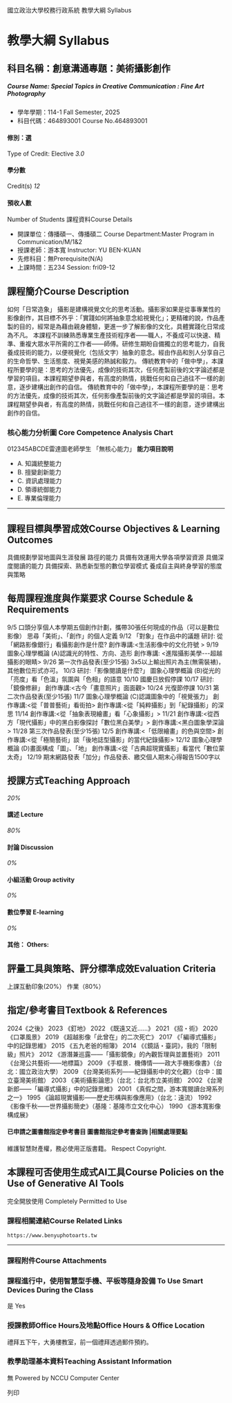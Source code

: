 國立政治大學校務行政系統 教學大綱 Syllabus
# 教學大綱 Syllabus
##  科目名稱：創意溝通專題：美術攝影創作
#####  Course Name: Special Topics in Creative Communication : Fine Art Photography
  * 學年學期：114-1 Fall Semester, 2025 
  * 科目代碼：464893001 Course No.464893001


#### 修別：選
Type of Credit: Elective 
_3.0_
#### 學分數
Credit(s)
_12_
#### 預收人數
Number of Students
課程資料Course Details
  * 開課單位：傳播碩一、傳播碩二 Course Department:Master Program in Communication/M/1&2 
  * 授課老師：游本寬 Instructor: YU BEN-KUAN 
  * 先修科目：無Prerequisite(N/A)
  * 上課時間：五234 Session: fri09-12


##  課程簡介Course Description
如何「日常造象」
攝影是建構視覺文化的思考活動。攝影家如果是從事專業性的影像創作，其目標不外乎：「實踐如何將抽象意念給視覺化」；更精確的說，作品產製的目的，經常是為藉由親身體驗，更進一步了解影像的文化，具體實踐化日常成為不凡。
本課程不訓練熟悉專業生產技術程序者——職人，不養成可以快速、精準、重複大眾水平所需的工作者——師傅。研修生期盼自備獨立的思考能力，自我養成技術的能力，以便視覺化（包括文字）抽象的意念。經由作品和別人分享自己的生命哲學、生活態度、視覺美感的熱誠和毅力。
傳統教育中的「做中學」，本課程所要學的是：思考的方法優先，成像的技術其次，任何產製前後的文字論述都是學習的項目。本課程期望參與者，有高度的熱情，挑戰任何和自己過往不一樣的創意，逐步建構出創作的自信。
傳統教育中的「做中學」，本課程所要學的是：思考的方法優先，成像的技術其次，任何影像產製前後的文字論述都是學習的項目。本課程期望參與者，有高度的熱情，挑戰任何和自己過往不一樣的創意，逐步建構出創作的自信。
###  核心能力分析圖 Core Competence Analysis Chart
012345ABCDE雷達圖老師學生
「無核心能力」 
**能力項目說明**
  * A. 知識統整能力
  * B. 擅變創新能力
  * C. 資訊處理能力
  * D. 領導統御能力
  * E. 專業倫理能力


* * *
##  課程目標與學習成效Course Objectives & Learning Outcomes 
具備規劃學習地圖與生涯發展 路徑的能力
具備有效運用大學各項學習資源
具備深度閱讀的能力
具備探索、熟悉新型態的數位學習模式
養成自主與終身學習的態度與策略
##  每周課程進度與作業要求 Course Schedule & Requirements
9/5 口頭分享個人本學期五個創作計劃，攜帶30張任何現成的作品（可以是數位影像）
思尋「美術」、「創作」的個人定義
9/12 「對象」在作品中的議題
研討: 從「網路影像銀⾏」看攝影創作是什麼?
創作專講:<生活影像中的文化符號 >
9/19 圖象心理學概論 (A)認識光的特性、方向、造形
創作專講: <進階攝影美學---超越攝影的眼睛>
9/26 第⼀次作品發表(至少15張) 3x5以上輸出照片為主(無需裝裱)，其他數位形式亦可。
10/3 研討:「影像閱讀是什麼?」
圖象心理學概論 (B)從光的「亮度」看「色溫」氛圍與「色相」的語意
10/10 國慶日放假停課
10/17 研討:「鏡像修辭」
創作專講:<古今「畫意照片」⾯面觀>
10/24 光復節停課
10/31 第二次作品發表(至少15張)
11/7 圖象⼼理學概論 (C)認識圖象中的「視覺張力」 創作專講:<從「普普藝術」看街拍>
創作專講:<從「純粹攝影」到「紀錄攝影」的深思
11/14 創作專講:<從「抽象表現繪畫」看「心象攝影」>
11/21 創作專講:<從⻄方「現代攝影」中的⿊白影像探討「數位黑白美學」>
創作專講:<黑⽩圖象學深論>
11/28 第三次作品發表(至少15張)
12/5 創作專講:<「低限繪畫」的⾊與空間>
創作專講:<從「極簡藝術」談「後地誌型攝影」的當代紀錄攝影>
12/12 圖象⼼理學概論 (D)畫⾯構成「圖」、「地」
創作專講:<從「古典超現實攝影」看當代「數位蒙太奇」
12/19 期末網路發表「加分」作品發表、繳交個⼈期末心得報告1500字以
##  授課方式Teaching Approach
_20%_
####  講述 Lecture
_80%_
####  討論 Discussion
_0%_
####  小組活動 Group activity
_0%_
####  數位學習 E-learning
_0%_
####  其他： Others:
##  評量工具與策略、評分標準成效Evaluation Criteria
上課互動印象(20%）
作業（80%）
##  指定/參考書目Textbook & References
2024《之後》
2023 《釘地》
2022 《既遠又近……》
2021 《招・術》
2020 《口罩風景》
2019 《超越影像「此曾在」的二次死亡》
2017 《「編導式攝影」中的記錄思維》
2015 《五九老爸的相簿》
2014 《《鏡話・臺詞》，我的「限制級」照片》
2012 《游潛兼巡露——「攝影鏡像」的內觀哲理與並置藝術》
2011 《台灣公共藝術——地標篇》
2009 《手框景．機傳情——政大手機影像書》（台北：國立政治大學）
2009 《台灣美術系列——紀錄攝影中的文化觀》（台中：國立臺灣美術館）
2003 《美術攝影論思》（台北：台北市立美術館）
2002 《台灣新郎——「編導式攝影」中的記錄思維》
2001 《真假之間，游本寬閱讀台灣系列之一》
1995 《論超現實攝影——歷史形構與影像應用》（台北：遠流）
1992 《影像千秋——世界攝影簡史》（基隆：基隆市立文化中心）
1990 《游本寬影像構成展》
####  已申請之圖書館指定參考書目  圖書館指定參考書查詢 |相關處理要點
維護智慧財產權，務必使用正版書籍。 Respect Copyright.
##  本課程可否使用生成式AI工具Course Policies on the Use of Generative AI Tools
完全開放使用 Completely Permitted to Use
###  課程相關連結Course Related Links
```
https://www.benyuphotoarts.tw
```

* * *
###  課程附件Course Attachments
###  課程進行中，使用智慧型手機、平板等隨身設備 To Use Smart Devices During the Class
是  Yes
###  授課教師Office Hours及地點Office Hours & Office Location
禮拜五下午，大勇樓教室，前一個禮拜透過郵件預約。
###  教學助理基本資料Teaching Assistant Information
無
Powered by NCCU Computer Center
  
列印

